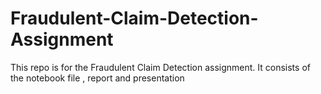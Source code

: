 # Fraudulent-Claim-Detection-Assignment
This repo is for the Fraudulent Claim Detection assignment. It consists of the notebook file , report and presentation
